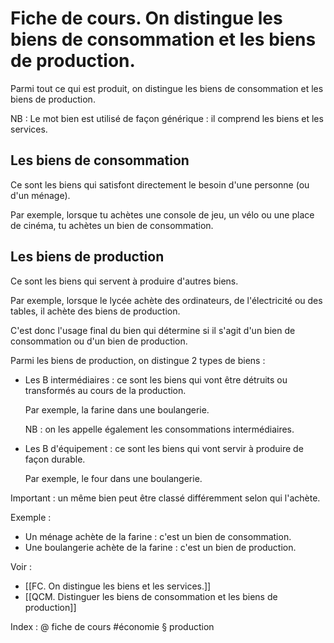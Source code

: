 # Fiche de cours. On distingue les biens de consommation et les biens de production. 

Parmi tout ce qui est produit, on distingue les biens de consommation et les biens de production.

NB : Le mot bien est utilisé de façon générique : il comprend les biens et les services.

## Les biens de consommation

Ce sont les biens qui satisfont directement le besoin d'une personne (ou d'un ménage).

Par exemple, lorsque tu achètes une console de jeu, un vélo ou une place de cinéma, tu achètes un bien de consommation.

## Les biens de production

Ce sont les biens qui servent à produire d'autres biens.

Par exemple, lorsque le lycée achète des ordinateurs, de l'électricité ou des tables, il achète des biens de production.

C'est donc l'usage final du bien qui détermine si il s'agit d'un bien de consommation ou d'un bien de production.

Parmi les biens de production, on distingue 2 types de biens :

- Les B intermédiaires : ce sont les biens qui vont être détruits ou transformés au cours de la production.

	Par exemple, la farine dans une boulangerie.
	
	NB : on les appelle également les consommations intermédiaires.
	
- Les B d'équipement : ce sont les biens qui vont servir à produire de façon durable.

	Par exemple, le four dans une boulangerie.
	
Important : un même bien peut être classé différemment selon qui l'achète.

Exemple :

- Un ménage achète de la farine : c'est un bien de consommation.
- Une boulangerie achète de la farine : c'est un bien de production.

Voir :
- [[FC. On distingue les biens et les services.]]
- [[QCM. Distinguer les biens de consommation et les biens de production]]

Index : @ fiche de cours #économie § production